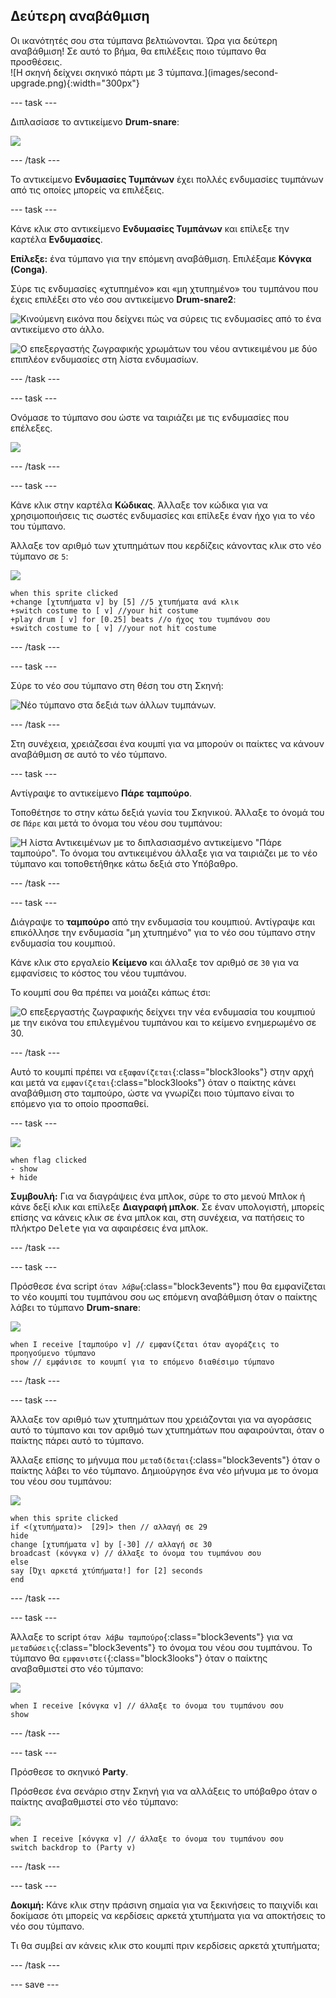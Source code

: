 ## Δεύτερη αναβάθμιση

<div style="display: flex; flex-wrap: wrap">
<div style="flex-basis: 200px; flex-grow: 1; margin-right: 15px;">
Οι ικανότητές σου στα τύμπανα βελτιώνονται. Ώρα για δεύτερη αναβάθμιση! Σε αυτό το βήμα, θα επιλέξεις ποιο τύμπανο θα προσθέσεις.
</div>
<div>
![Η σκηνή δείχνει σκηνικό πάρτι με 3 τύμπανα.](images/second-upgrade.png){:width="300px"}
</div>
</div>

--- task ---

Διπλασίασε το αντικείμενο **Drum-snare**:

![](images/duplicate-snare-drum.png)

--- /task ---

Το αντικείμενο **Ενδυμασίες Τυμπάνων** έχει πολλές ενδυμασίες τυμπάνων από τις οποίες μπορείς να επιλέξεις.

--- task ---

Κάνε κλικ στο αντικείμενο **Ενδυμασίες Τυμπάνων** και επίλεξε την καρτέλα **Ενδυμασίες**.

**Επίλεξε:** ένα τύμπανο για την επόμενη αναβάθμιση. Επιλέξαμε **Κόνγκα (Conga)**.

Σύρε τις ενδυμασίες «χτυπημένο» και «μη χτυπημένο» του τυμπάνου που έχεις επιλέξει στο νέο σου αντικείμενο **Drum-snare2**:

![Κινούμενη εικόνα που δείχνει πώς να σύρεις τις ενδυμασίες από το ένα αντικείμενο στο άλλο.](images/drag-costumes.gif)

![Ο επεξεργαστής ζωγραφικής χρωμάτων του νέου αντικειμένου με δύο επιπλέον ενδυμασίες στη λίστα ενδυμασίων.](images/drum-3-costumes.png)

--- /task ---

--- task ---

Ονόμασε το τύμπανο σου ώστε να ταιριάζει με τις ενδυμασίες που επέλεξες.

![](images/drum-3-named.png)

--- /task ---

--- task ---

Κάνε κλικ στην καρτέλα **Κώδικας**. Άλλαξε τον κώδικα για να χρησιμοποιήσεις τις σωστές ενδυμασίες και επίλεξε έναν ήχο για το νέο του τύμπανο.

Άλλαξε τον αριθμό των χτυπημάτων που κερδίζεις κάνοντας κλικ στο νέο τύμπανο σε `5`:

![](images/drum-3-icon.png)

```blocks3
when this sprite clicked
+change [χτυπήματα v] by [5] //5 χτυπήματα ανά κλικ
+switch costume to [ v] //your hit costume
+play drum [ v] for [0.25] beats //ο ήχος του τυμπάνου σου
+switch costume to [ v] //your not hit costume
```

--- /task ---

--- task ---

Σύρε το νέο σου τύμπανο στη θέση του στη Σκηνή:

![Νέο τύμπανο στα δεξιά των άλλων τυμπάνων.](images/drum-3-positioned.png)

--- /task ---

Στη συνέχεια, χρειάζεσαι ένα κουμπί για να μπορούν οι παίκτες να κάνουν αναβάθμιση σε αυτό το νέο τύμπανο.

--- task ---

Αντίγραψε το αντικείμενο **Πάρε ταμπούρο**.

Τοποθέτησε το στην κάτω δεξιά γωνία του Σκηνικού. Άλλαξε το όνομά του σε `Πάρε` και μετά το όνομα του νέου σου τυμπάνου:

![Η λίστα Αντικειμένων με το διπλασιασμένο αντικείμενο "Πάρε ταμπούρο". Το όνομα του αντικειμένου άλλαξε για να ταιριάζει με το νέο τύμπανο και τοποθετήθηκε κάτω δεξιά στο Υπόβαθρο.](images/get-drum-3.png)

--- /task ---

--- task ---

Διάγραψε το **ταμπούρο** από την ενδυμασία του κουμπιού. Αντίγραψε και επικόλλησε την ενδυμασία "μη χτυπημένο" για το νέο σου τύμπανο στην ενδυμασία του κουμπιού.

Κάνε κλικ στο εργαλείο **Κείμενο** και άλλαξε τον αριθμό σε `30` για να εμφανίσεις το κόστος του νέου τυμπάνου.

Το κουμπί σου θα πρέπει να μοιάζει κάπως έτσι:

![Ο επεξεργαστής ζωγραφικής δείχνει την νέα ενδυμασία του κουμπιού με την εικόνα του επιλεγμένου τυμπάνου και το κείμενο ενημερωμένο σε 30.](images/get-drum-copy.png)

--- /task ---


Αυτό το κουμπί πρέπει να `εξαφανίζεται`{:class="block3looks"} στην αρχή και μετά να `εμφανίζεται`{:class="block3looks"} όταν ο παίκτης κάνει αναβάθμιση στο ταμπούρο, ώστε να γνωρίζει ποιο τύμπανο είναι το επόμενο για το οποίο προσπαθεί.

--- task ---

![](images/get-drum-3-icon.png)

```blocks3
when flag clicked
- show
+ hide
```

**Συμβουλή:** Για να διαγράψεις ένα μπλοκ, σύρε το στο μενού Μπλοκ ή κάνε δεξί κλικ και επίλεξε **Διαγραφή μπλοκ**. Σε έναν υπολογιστή, μπορείς επίσης να κάνεις κλικ σε ένα μπλοκ και, στη συνέχεια, να πατήσεις το πλήκτρο <kbd>Delete</kbd> για να αφαιρέσεις ένα μπλοκ.

--- /task ---

--- task ---

Πρόσθεσε ένα script `όταν λάβω`{:class="block3events"} που θα εμφανίζεται το νέο κουμπί του τυμπάνου σου ως επόμενη αναβάθμιση όταν ο παίκτης λάβει το τύμπανο **Drum-snare**:

![](images/get-drum-3-icon.png)

```blocks3
when I receive [ταμπούρο v] // εμφανίζεται όταν αγοράζεις το προηγούμενο τύμπανο
show // εμφάνισε το κουμπί για το επόμενο διαθέσιμο τύμπανο
```

--- /task ---

--- task ---

Άλλαξε τον αριθμό των χτυπημάτων που χρειάζονται για να αγοράσεις αυτό το τύμπανο και τον αριθμό των χτυπημάτων που αφαιρούνται, όταν ο παίκτης πάρει αυτό το τύμπανο.

Άλλαξε επίσης το μήνυμα που `μεταδίδεται`{:class="block3events"} όταν ο παίκτης λάβει το νέο τύμπανο. Δημιούργησε ένα νέο μήνυμα με το όνομα του νέου σου τυμπάνου:

![](images/get-drum-3-icon.png)

```blocks3
when this sprite clicked
if <(χτυπήματα)>  [29]> then // αλλαγή σε 29
hide
change [χτυπήματα v] by [-30] // αλλαγή σε 30
broadcast (κόνγκα v) // άλλαξε το όνομα του τυμπάνου σου
else
say [Όχι αρκετά χτύπήματα!] for [2] seconds 
end
```

--- /task ---

--- task ---

Άλλαξε το script `όταν λάβω ταμπούρο`{:class="block3events"} για να `μεταδώσεις`{:class="block3events"} το όνομα του νέου σου τυμπάνου. Το τύμπανο θα `εμφανιστεί`{:class="block3looks"} όταν ο παίκτης αναβαθμιστεί στο νέο τύμπανο:

![](images/drum-3-icon.png)

```blocks3
when I receive [κόνγκα v] // άλλαξε το όνομα του τυμπάνου σου
show
```

--- /task ---

--- task ---

Πρόσθεσε το σκηνικό **Party**.

Πρόσθεσε ένα σενάριο στην Σκηνή για να αλλάξεις το υπόβαθρο όταν ο παίκτης αναβαθμιστεί στο νέο τύμπανο:

![](images/stage-icon.png)

```blocks3
when I receive [κόνγκα v] // άλλαξε το όνομα του τυμπάνου σου
switch backdrop to (Party v)
```

--- /task ---

--- task ---

**Δοκιμή:** Κάνε κλικ στην πράσινη σημαία για να ξεκινήσεις το παιχνίδι και δοκίμασε ότι μπορείς να κερδίσεις αρκετά χτυπήματα για να αποκτήσεις το νέο σου τύμπανο.

Τι θα συμβεί αν κάνεις κλικ στο κουμπί πριν κερδίσεις αρκετά χτυπήματα;

--- /task ---

--- save ---

